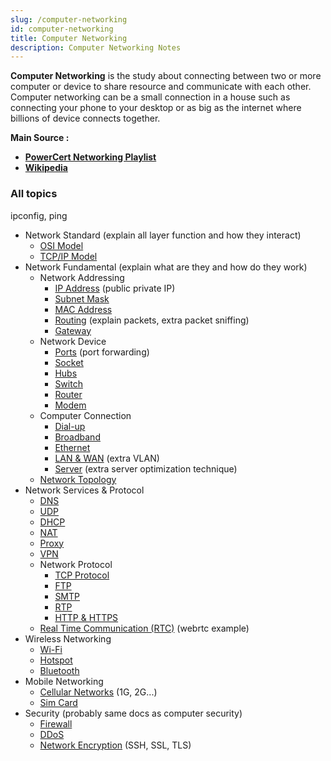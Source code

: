 ```yaml
---
slug: /computer-networking
id: computer-networking
title: Computer Networking
description: Computer Networking Notes
---
```


**Computer Networking** is the study about connecting between two or more computer or device to share resource and communicate with each other. Computer networking can be a small connection in a house such as connecting your phone to your desktop or as big as the internet where billions of device connects together.

**Main Source :**
- **[PowerCert Networking Playlist](https://www.youtube.com/playlist?list=PL7zRJGi6nMRzg0LdsR7F3olyLGoBcIvvg)**
- **[Wikipedia](https://www.wikipedia.org/)**

### All topics

ipconfig, ping

- Network Standard (explain all layer function and how they interact)
  - [OSI Model](computer-networking/osi-model)
  - [TCP/IP Model](computer-networking/tcp-ip-model)
- Network Fundamental (explain what are they and how do they work)
  - Network Addressing
    - [IP Address](computer-networking/ip-address) (public private IP)
    - [Subnet Mask](computer-networking/subnet-mask)
    - [MAC Address](computer-networking/mac-address)
    - [Routing](computer-networking/routing) (explain packets, extra packet sniffing)
    - [Gateway](computer-networking/gateway)
  - Network Device
    - [Ports](computer-networking/ports) (port forwarding)
    - [Socket](computer-networking/socket)
    - [Hubs](computer-networking/hubs)
    - [Switch](computer-networking/switch)
    - [Router](computer-networking/router)
    - [Modem](computer-networking/modem)
  - Computer Connection
    - [Dial-up](computer-networking/dial-up)
    - [Broadband](computer-networking/broadband)
    - [Ethernet](computer-networking/ethernet)
    - [LAN & WAN](computer-networking/lan-wan) (extra VLAN)
    - [Server](computer-networking/server) (extra server optimization technique)
  - [Network Topology](computer-networking/network-topology)
- Network Services & Protocol
  - [DNS](computer-networking/dns)
  - [UDP](computer-networking/udp)
  - [DHCP](computer-networking/dhcp)
  - [NAT](computer-networking/nat)
  - [Proxy](computer-networking/proxy)
  - [VPN](computer-networking/vpn)
  - Network Protocol
    - [TCP Protocol](computer-networking/tcp-protocol)
    - [FTP](computer-networking/ftp)
    - [SMTP](computer-networking/smtp)
    - [RTP](computer-networking/rtp)
    - [HTTP & HTTPS](computer-networking/http-https)
  - [Real Time Communication (RTC)](computer-networking/real-time-communication-rtc) (webrtc example)
- Wireless Networking
  - [Wi-Fi](computer-networking/wi-fi)
  - [Hotspot](computer-networking/hotspot)
  - [Bluetooth](computer-networking/bluetooth)
- Mobile Networking
  - [Cellular Networks](computer-networking/cellular-networking) (1G, 2G...)
  - [Sim Card](computer-networking/sim-card)
- Security (probably same docs as computer security)
  - [Firewall](computer-networking/firewall)
  - [DDoS](computer-networking/ddos)
  - [Network Encryption](computer-networking/network-encryption) (SSH, SSL, TLS)
